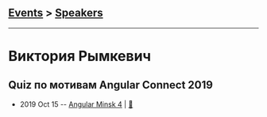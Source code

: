 ## [Events](../README.md) > [Speakers](../speakers.md)
---

# Виктория Рымкевич

## Quiz по мотивам Angular Connect 2019
- 2019 Oct 15 -- [Angular Minsk 4](https://youtu.be/dZuLBjFu2Is)  | [:notebook:](https://docs.google.com/presentation/d/1BYCr0scLL_uuuJgJQzYLxSQHn07tbAswqPTXspoMojg)  
